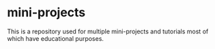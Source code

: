 # mini-projects
This is a repository used for multiple mini-projects and tutorials most of which have educational purposes.
